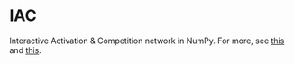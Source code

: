 # IAC

Interactive Activation & Competition network in NumPy. For more, see [this](https://web.stanford.edu/group/pdplab/pdphandbook/handbookch3.html) and [this](https://www.youtube.com/watch?v=Nw3TEDfugLs).
